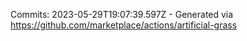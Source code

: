 Commits: 2023-05-29T19:07:39.597Z - Generated via https://github.com/marketplace/actions/artificial-grass
<br>
